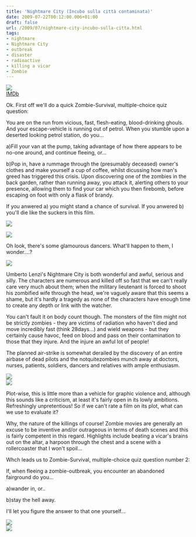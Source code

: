 ```yaml
---
title: 'Nightmare City (Incubo sulla città contaminata)'
date: 2009-07-22T00:12:00.006+01:00
draft: false
url: /2009/07/nightmare-city-incubo-sulla-citta.html
tags: 
- nightmare
- Nightmare City
- outbreak
- disaster
- radioactive
- killing a vicar
- Zombie
---
```


[![](https://blogger.googleusercontent.com/img/b/R29vZ2xl/AVvXsEg3__IMFf0zJDPmhh05Z6tmuwf3x2XxlpV8u1pnEOORTrBhwfzTVouUhjo1RvKW0oas7oJwoyEf1MEQPdpdFa-6wvem7wWRzpzHmXVL6bqp6XcHWMG_rm_ZnCKZBSeM-OeEuM2V19BGf9A/s800/nightmare.jpg)](http://picasaweb.google.com/lh/photo/NXNFoMKXG-VBpVplyDNjBA?authkey=Gv1sRgCLOUlsuAhc7uIA&feat=embedwebsite)  
[IMDb](http://www.imdb.com/title/tt0080931/)  
  
Ok. First off we'll do a quick Zombie-Survival, multiple-choice quiz question:  
  
You are on the run from vicious, fast, flesh-eating, blood-drinking ghouls. And your escape-vehicle is running out of petrol. When you stumble upon a deserted looking petrol station, do you...  
  
a)Fill your van at the pump, taking advantage of how there appears to be no-one around, and continue fleeing, or...  
  
b)Pop in, have a rummage through the (presumably deceased) owner's clothes and make yourself a cup of coffee, whilst dicussing how man's greed has triggered this crisis. Upon discovering one of the zombies in the back garden, rather than running away, you attack it, alerting others to your presence, allowing them to find your car which you then firebomb, before escaping on foot with only a flask of brandy.  
  
  
If you anwered a) you might stand a chance of survival. If you anwered b) you'll die like the suckers in this film.  
  
[![](https://blogger.googleusercontent.com/img/b/R29vZ2xl/AVvXsEi5-1z_N3hbT4rMzUtLcWvUVvlU30ggQxTpmLg0FNGeEsmgc3TMJ7a6s_zlkJCxKe7xdNV4Qgji7tmbdNrW2GhotRlBLd5hHuDgoU5bnHElYetp6d2El7D3Uc3cMih4KWm5kMvAtjfWcfw/s400/Nightmare._000.jpg)](http://picasaweb.google.com/lh/photo/IyeELC4Mlhgg8oNTsvYXFA?authkey=Gv1sRgCLOUlsuAhc7uIA&feat=embedwebsite)  

[![](https://blogger.googleusercontent.com/img/b/R29vZ2xl/AVvXsEhDTFmm31VW6JSY3zs2VI-pWHqafg-eKGTtLiTvnMV7KQXrUAVSS9RPZ3rmOPTsYIxTpmch-lk42XDvSAQgX-w5n4ylTavLIU1sgWuLvLQc-lRClB6bsdLaTEJ4eHMPw7Tg5vxgfDiXBWU/s400/Nightmare._011.jpg)](http://picasaweb.google.com/lh/photo/TnjBHlqMnT4smQuPJApQNQ?authkey=Gv1sRgCLOUlsuAhc7uIA&feat=embedwebsite)

Oh look, there's some glamourous dancers. What'll happen to them, I wonder....?[](http://picasaweb.google.com/edsalkeld/FilmDiary?authkey=Gv1sRgCLOUlsuAhc7uIA&feat=embedwebsite)

  
[![](https://blogger.googleusercontent.com/img/b/R29vZ2xl/AVvXsEg5pPpeiw5WApfJjfxwxulcU3Bf95EpaC4f-RDIBHliThrbkWmt9GcGRW-Fxvq7oA8kqX0uxOaYPuaxJoLzW6Rtq8N4MnuDEl5KR2AQhhh9PbT4CGL08RLhY4t0qesfonfir7qJFx3hZCk/s400/Nightmare._012.jpg)](http://picasaweb.google.com/lh/photo/Smi41XdwBtlTF8PsWX-45w?authkey=Gv1sRgCLOUlsuAhc7uIA&feat=embedwebsite)  
  
Umberto Lenzi's Nightmare City is both wonderful and awful, serious and silly. The characters are numerous and killed off so fast that we can't really care very much about them; when the military lieutenant is forced to shoot his zombified wife through the head, we're vaguely aware that this seems a shame, but it's hardly a tragedy as none of the characters have enough time to create any depth or link with the watcher.  
  
You can't fault it on body count though. The monsters of the film might not be strictly zombies - they are victims of radiation who haven't died and move incredibly fast (think 28days...) and wield weapons - but they certainly cause havoc, feed on blood and pass on their contamination to those that they injure. And the injure an awful lot of people!  
  
The planned air-strike is somewhat derailed by the discovery of an entire airbase of dead pilots and the notquitezombies munch away at doctors, nurses, patients, soldiers, dancers and relatives with ample enthusiasm.  
  
[![](https://blogger.googleusercontent.com/img/b/R29vZ2xl/AVvXsEjUDlOBTx9GfbB8o6PVaJdjczYNwd4hYI4UE2VWRH4RI9Y6d1DebPB1979l-WREabd47Y24OoADw9fXmVWxaqjq0c6DkwoCwsOWpBop5Lglo2OMvbto00kdT_SnS6CX-vVOFnnE3aBHWXg/s400/Nightmare._013.jpg)](http://picasaweb.google.com/lh/photo/9aaSy0VVXWyZy6YkMgFCjw?authkey=Gv1sRgCLOUlsuAhc7uIA&feat=embedwebsite)  
[![](https://blogger.googleusercontent.com/img/b/R29vZ2xl/AVvXsEjkWUsorEiK3gWmpr405ZGB4zf54vUVhdZCRiqZR2PS0xEhJcHTaqFPhV9gKthRE9Hub6TGC25czgUhzRTYm79RP8ra3RKsrGnF-1Vm4lrhsXE2w-16dcdZT4bPrl0XFMMqQEBDOl7RXKI/s400/Nightmare._008.jpg)](http://picasaweb.google.com/lh/photo/z1x-GGN14cVmWI1Ew6t8Kg?authkey=Gv1sRgCLOUlsuAhc7uIA&feat=embedwebsite)  
  
Plot-wise, this is little more than a vehicle for graphic violence and, although this sounds like a criticism, at least it's fairly open in its lowly ambitions. Refreshingly unpretentious! So if we can't rate a film on its plot, what can we use to evaluate it?  
  
Why, the nature of the killings of course! Zombie movies are generally an excuse to be inventive and/or outrageous in terms of death scenes and this is fairly competent in this regard. Highlights include beating a vicar's brains out on the altar, a harpoon through the chest and a scene with a rollercoaster that I won't spoil...  
  
Whch leads us to Zombie-Survival, multiple-choice quiz question number 2:  
  
If, when fleeing a zombie-outbreak, you encounter an abandoned fairground do you...  
  
a)wander in, or..  
  
b)stay the hell away.  
  
I'll let you figure the answer to that one yourself...  
  
[![](https://blogger.googleusercontent.com/img/b/R29vZ2xl/AVvXsEjMHpx-YVx_ctLvztxB6ABJob7bwaKDfvOr7rp5RvCz-tklPRtA55wFwu93h9krnbZ8wZE5uFPw46Jqifq8wlrMSXKO5NvtHvBNDL7_ZcZas4vazVpBXBVAtVOZiBFl9dYimI2GAcauU1s/s400/Nightmare._019.jpg)](http://picasaweb.google.com/lh/photo/07XSQpnfIlpPI4GcxWgxHg?authkey=Gv1sRgCLOUlsuAhc7uIA&feat=embedwebsite)  
[![](https://blogger.googleusercontent.com/img/b/R29vZ2xl/AVvXsEhpyfMSG68DcJh9bly3bPMbYvBlpeEEJ61qubZIGM5rNkbfn-x-U_ZfWUbLQYNw86xRVznEnkifXLGhLS518sVE6idnmUS_U_tYdpcO0ZyNvbRb_QMvwdmg1Bfz-HuqS5tcnmGzPNTTxSQ/s400/Nightmare._018.jpg)](http://picasaweb.google.com/lh/photo/EjyOR-9ivAG45HIUYKu3Gg?authkey=Gv1sRgCLOUlsuAhc7uIA&feat=embedwebsite)